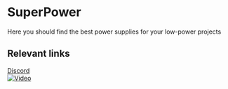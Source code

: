 # SuperPower
Here you should find the best power supplies for your low-power projects

## Relevant links
[Discord](https://discord.gg/dCr86Hk)  
[![Video](http://img.youtube.com/vi/-SJbdPvgQnE/0.jpg)](https://www.youtube.com/watch?v=-SJbdPvgQnE "Video")
